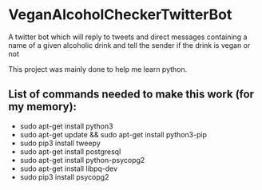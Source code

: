 # VeganAlcoholCheckerTwitterBot
A twitter bot which will reply to tweets and direct messages containing a name of a given alcoholic drink and tell the sender if the drink is vegan or not

This project was mainly done to help me learn python.

## List of commands needed to make this work (for my memory):
 * sudo apt-get install python3
 * sudo apt-get update && sudo apt-get install python3-pip
 * sudo pip3 install tweepy
 * sudo apt-get install postgresql
 * sudo apt-get install python-psycopg2
 * sudo apt-get install libpq-dev
 * sudo pip3 install psycopg2


